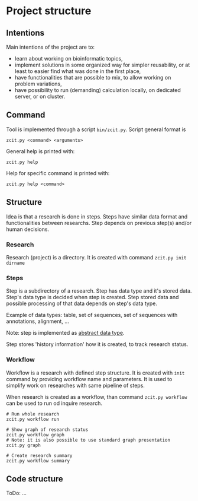 # Project structure

## Intentions

Main intentions of the project are to:

* learn about working on bioinformatic topics,
* implement solutions in some organized way for simpler reusability, or at least to easier find what was done in the first place,
* have functionalities that are possible to mix, to allow working on problem variations,
* have possibility to run (demanding) calculation locally, on dedicated server, or on cluster.


## Command

Tool is implemented through a script `bin/zcit.py`. Script general format is
```
zcit.py <command> <arguments>
```

General help is printed with:
```
zcit.py help
```

Help for specific command is printed with:
```
zcit.py help <command>
```


## Structure

Idea is that a research is done in steps. Steps have similar data format and functionalities between researchs.
Step depends on previous step(s) and/or human decisions.

### Research

Research (project) is a directory. It is created with command `zcit.py init dirname`

### Steps

Step is a subdirectory of a research. Step has data type and it's stored data.
Step's data type is decided when step is created.
Step stored data and possible processing of that data depends on step's data type.

Example of data types: table, set of sequences, set of sequences with annotations, alignment, ...

Note: step is implemented as [abstract data type](https://en.wikipedia.org/wiki/Abstract_data_type).

Step stores 'history information' how it is created, to track research status.

### Workflow

Workflow is a research with defined step structure. It is created with `init` command by providing workflow name and parameters.
It is used to simplify work on researches with same pipeline of steps.

When research is created as a workflow, than command `zcit.py workflow` can be used to run od inquire research.
```
# Run whole research
zcit.py workflow run

# Show graph of research status
zcit.py workflow graph
# Note: it is also possible to use standard graph presentation
zcit.py graph

# Create research summary
zcit.py workflow summary

```


## Code structure

ToDo: ...
